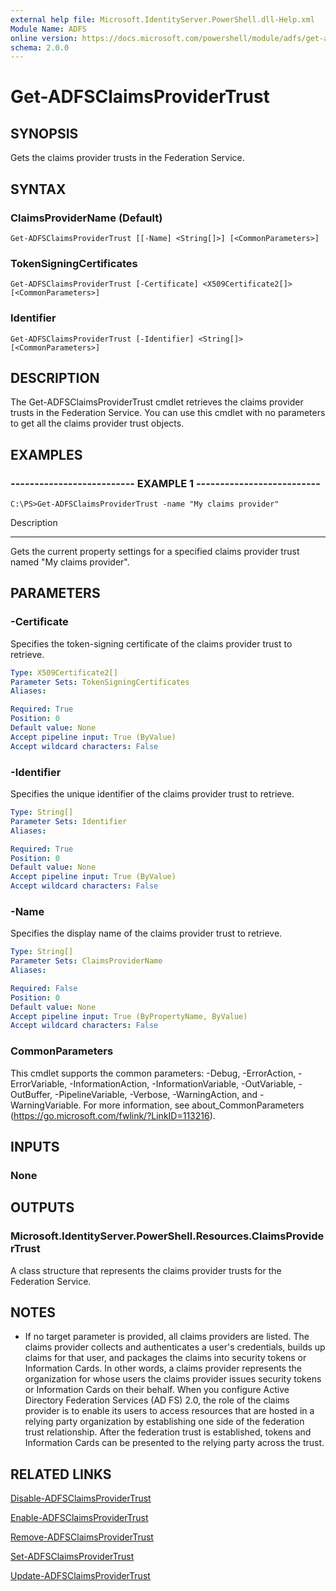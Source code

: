 ```yaml
---
external help file: Microsoft.IdentityServer.PowerShell.dll-Help.xml
Module Name: ADFS
online version: https://docs.microsoft.com/powershell/module/adfs/get-adfsclaimsprovidertrust?view=windowsserver2012-ps&wt.mc_id=ps-gethelp
schema: 2.0.0
---
```


# Get-ADFSClaimsProviderTrust

## SYNOPSIS
Gets the claims provider trusts in the Federation Service.

## SYNTAX

### ClaimsProviderName (Default)
```
Get-ADFSClaimsProviderTrust [[-Name] <String[]>] [<CommonParameters>]
```

### TokenSigningCertificates
```
Get-ADFSClaimsProviderTrust [-Certificate] <X509Certificate2[]> [<CommonParameters>]
```

### Identifier
```
Get-ADFSClaimsProviderTrust [-Identifier] <String[]> [<CommonParameters>]
```

## DESCRIPTION
The Get-ADFSClaimsProviderTrust cmdlet retrieves the claims provider trusts in the Federation Service.
You can use this cmdlet with no parameters to get all the claims provider trust objects.

## EXAMPLES

### -------------------------- EXAMPLE 1 --------------------------
```
C:\PS>Get-ADFSClaimsProviderTrust -name "My claims provider"
```

Description

-----------

Gets the current property settings for a specified claims provider trust named "My claims provider".

## PARAMETERS

### -Certificate
Specifies the token-signing certificate of the claims provider trust to retrieve.

```yaml
Type: X509Certificate2[]
Parameter Sets: TokenSigningCertificates
Aliases: 

Required: True
Position: 0
Default value: None
Accept pipeline input: True (ByValue)
Accept wildcard characters: False
```

### -Identifier
Specifies the unique identifier of the claims provider trust to retrieve.

```yaml
Type: String[]
Parameter Sets: Identifier
Aliases: 

Required: True
Position: 0
Default value: None
Accept pipeline input: True (ByValue)
Accept wildcard characters: False
```

### -Name
Specifies the display name of the claims provider trust to retrieve.

```yaml
Type: String[]
Parameter Sets: ClaimsProviderName
Aliases: 

Required: False
Position: 0
Default value: None
Accept pipeline input: True (ByPropertyName, ByValue)
Accept wildcard characters: False
```

### CommonParameters
This cmdlet supports the common parameters: -Debug, -ErrorAction, -ErrorVariable, -InformationAction, -InformationVariable, -OutVariable, -OutBuffer, -PipelineVariable, -Verbose, -WarningAction, and -WarningVariable. For more information, see about_CommonParameters (https://go.microsoft.com/fwlink/?LinkID=113216).

## INPUTS

### None

## OUTPUTS

### Microsoft.IdentityServer.PowerShell.Resources.ClaimsProviderTrust
A class structure that represents the claims provider trusts for the Federation Service.

## NOTES
* If no target parameter is provided, all claims providers are listed. The claims provider collects and authenticates a user's credentials, builds up claims for that user, and packages the claims into security tokens or Information Cards. In other words, a claims provider represents the organization for whose users the claims provider issues security tokens or Information Cards on their behalf. When you configure Active Directory Federation Services (AD FS) 2.0, the role of the claims provider is to enable its users to access resources that are hosted in a relying party organization by establishing one side of the federation trust relationship. After the federation trust is established, tokens and Information Cards can be presented to the relying party across the trust.

## RELATED LINKS

[Disable-ADFSClaimsProviderTrust](./Disable-ADFSClaimsProviderTrust.md)

[Enable-ADFSClaimsProviderTrust](./Enable-ADFSClaimsProviderTrust.md)

[Remove-ADFSClaimsProviderTrust](./Remove-ADFSClaimsProviderTrust.md)

[Set-ADFSClaimsProviderTrust](./Set-ADFSClaimsProviderTrust.md)

[Update-ADFSClaimsProviderTrust](./Update-ADFSClaimsProviderTrust.md)

